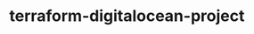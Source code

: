 # terraform-digitalocean-project

<!-- BEGINNING OF PRE-COMMIT-TERRAFORM DOCS HOOK -->
<!-- END OF PRE-COMMIT-TERRAFORM DOCS HOOK -->